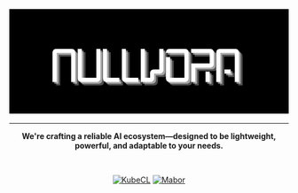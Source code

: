 <div align="center">
<img src="https://github.com/Nullvora/.github/blob/12f56a7c01ad2424b090652a23f060aa2e5eb328/nullvora.png" alt="Nullvora Banner" />

---

**We're crafting a reliable AI ecosystem—designed to be lightweight, powerful, and adaptable to your needs.**

<br/>

[![KubeCL](https://img.shields.io/badge/Compute_Language-CubeCL-3c83c2)](https://github.com/Nullvora/kubecl)
[![Mabor](https://img.shields.io/badge/DL_Framework-Burn-f45b16)](https://github.com/Nullvora/mabor)


</div>
<div align="left">
</div>
